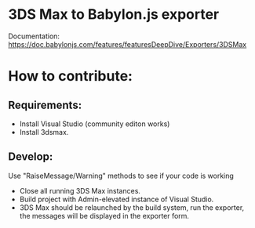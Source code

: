 3DS Max to Babylon.js exporter
==============================

Documentation: https://doc.babylonjs.com/features/featuresDeepDive/Exporters/3DSMax

# How to contribute:
## Requirements:
* Install Visual Studio (community editon works)
* Install 3dsmax.

## Develop:
Use "RaiseMessage/Warning" methods to see if your code is working
* Close all running 3DS Max instances.
* Build project with Admin-elevated instance of Visual Studio.
* 3DS Max should be relaunched by the build system, run the exporter, the messages will be displayed in the exporter form.
